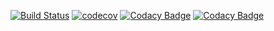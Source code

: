 [![Build Status](https://travis-ci.org/SergeiKPI/lab_7.svg?branch=master)](https://travis-ci.org/SergeiKPI/lab_7)
[![codecov](https://codecov.io/gh/SergeiKPI/lab_7/branch/master/graph/badge.svg)](https://codecov.io/gh/SergeiKPI/lab_7)
[![Codacy Badge](https://api.codacy.com/project/badge/Grade/c0b68035f0f04abb81d09ecdd3b3050e)](https://www.codacy.com/app/SergeiKPI/lab_7?utm_source=github.com&amp;utm_medium=referral&amp;utm_content=SergeiKPI/lab_7&amp;utm_campaign=Badge_Grade)
[![Codacy Badge](https://api.codacy.com/project/badge/Coverage/c0b68035f0f04abb81d09ecdd3b3050e)](https://www.codacy.com/app/SergeiKPI/lab_7?utm_source=github.com&utm_medium=referral&utm_content=SergeiKPI/lab_7&utm_campaign=Badge_Coverage)

